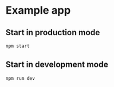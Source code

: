 # Example app

## Start in production mode

```cmd
npm start
```

## Start in development mode

```cmd
npm run dev
```